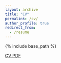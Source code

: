 ```yaml
---
layout: archive
title: "CV"
permalink: /cv/
author_profile: true
redirect_from:
  - /resume
---
```


{% include base_path %}

[CV PDF](qiyan98.github.io/files/CV_QiYan_phd.pdf)